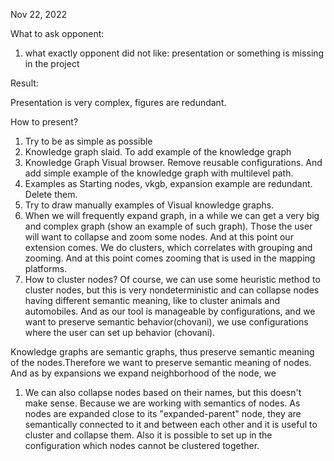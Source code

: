 Nov 22, 2022

What to ask opponent: 
1. what exactly opponent did not like: presentation or something is missing in the project

Result: 

Presentation is very complex, figures are redundant. 

How to present?

1. Try to be as simple as possible
2. Knowledge graph slaid. To add example of the knowledge graph
3. Knowledge Graph Visual browser. Remove reusable configurations. And add simple example of the knowledge graph with multilevel path. 
4. Examples as Starting nodes, vkgb, expansion example are redundant. Delete them.
5. Try to draw manually examples of Visual knowledge graphs.
6. When we will frequently expand graph, in a while we can get a very big and complex graph (show an example of such graph). Those the user will want to collapse and zoom some nodes. And at this point our extension comes. We do clusters, which correlates with grouping and zooming. And at this point comes zooming that is used in the mapping platforms.
7. How to cluster nodes? Of course, we can use some heuristic method to cluster nodes, but this is very nondeterministic and can collapse nodes having different semantic meaning, like to cluster animals and automobiles. And as our tool is manageable by configurations, and we want to preserve semantic behavior(chovani), we use configurations where the user can set up behavior (chovani). 

Knowledge graphs are semantic graphs, thus preserve semantic meaning of the nodes.Therefore we want to preserve semantic meaning of nodes. And as by expansions we expand neighborhood of the node, we 


1. We can also collapse nodes based on their names, but this doesn't make sense. Because we are working with semantics of nodes. As nodes are expanded close to its "expanded-parent" node, they are semantically connected to it  and between each other and it is useful to cluster and collapse them. Also it is possible to set up in the configuration which nodes cannot be clustered together.